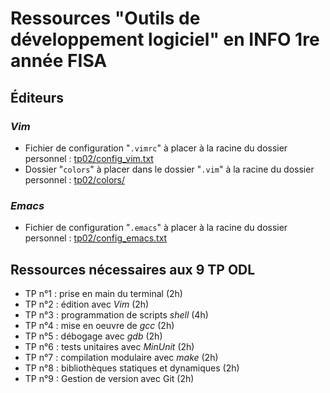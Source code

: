 # Ressources "Outils de développement logiciel" en INFO 1re année FISA

## Éditeurs

### _Vim_

- Fichier de configuration "`.vimrc`" à placer à la racine du dossier personnel : [tp02/config_vim.txt](tp02/config_vim.txt)
- Dossier "`colors`" à placer dans le dossier "`.vim`" à la racine du dossier personnel : [tp02/colors/](tp02/colors/)

### _Emacs_

- Fichier de configuration "`.emacs`" à placer à la racine du dossier personnel : [tp02/config_emacs.txt](tp02/config_emacs.txt)

## Ressources nécessaires aux 9 TP ODL

- TP n°1 : prise en main du terminal (2h)
- TP n°2 : édition avec _Vim_ (2h)
- TP n°3 : programmation de scripts _shell_ (4h)
- TP n°4 : mise en oeuvre de _gcc_ (2h)
- TP n°5 : débogage avec _gdb_ (2h)
- TP n°6 : tests unitaires avec _MinUnit_ (2h)
- TP n°7 : compilation modulaire avec _make_ (2h)
- TP n°8 : bibliothèques statiques et dynamiques (2h)
- TP n°9 : Gestion de version avec Git (2h)

